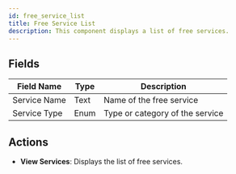 ```yaml
---
id: free_service_list
title: Free Service List
description: This component displays a list of free services.
---
```


## Fields

| Field Name   | Type | Description                      |
|--------------|------|----------------------------------|
| Service Name | Text | Name of the free service         |
| Service Type | Enum | Type or category of the service  |

## Actions

- **View Services**: Displays the list of free services.
